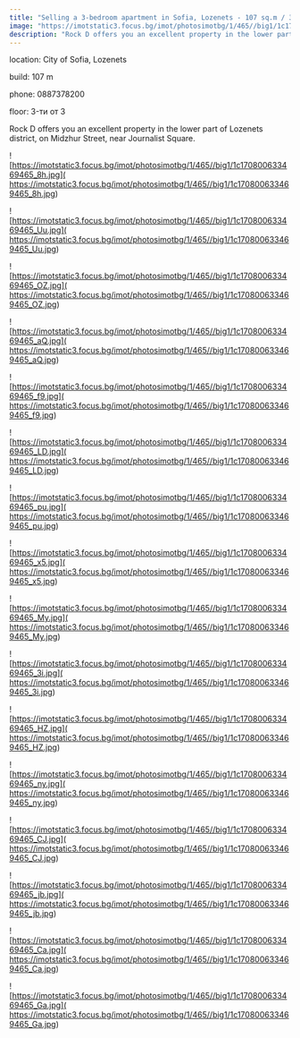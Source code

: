 ```yaml
---
title: "Selling a 3-bedroom apartment in Sofia, Lozenets - 107 sq.m / 385,000 EUR :: imot.bg Ad"
image: "https://imotstatic3.focus.bg/imot/photosimotbg/1/465//big1/1c170800633469465_1g.jpg"
description: "Rock D offers you an excellent property in the lower part of Lozenets district, on Midzhur Street, near Journalist Square."
---
```


location: City of Sofia, Lozenets

build: 107 m

phone: 0887378200

floor: 3-ти от 3

Rock D offers you an excellent property in the lower part of Lozenets district, on Midzhur Street, near Journalist Square.


![https://imotstatic3.focus.bg/imot/photosimotbg/1/465//big1/1c170800633469465_8h.jpg]( https://imotstatic3.focus.bg/imot/photosimotbg/1/465//big1/1c170800633469465_8h.jpg)


![https://imotstatic3.focus.bg/imot/photosimotbg/1/465//big1/1c170800633469465_Uu.jpg]( https://imotstatic3.focus.bg/imot/photosimotbg/1/465//big1/1c170800633469465_Uu.jpg)


![https://imotstatic3.focus.bg/imot/photosimotbg/1/465//big1/1c170800633469465_OZ.jpg]( https://imotstatic3.focus.bg/imot/photosimotbg/1/465//big1/1c170800633469465_OZ.jpg)


![https://imotstatic3.focus.bg/imot/photosimotbg/1/465//big1/1c170800633469465_aQ.jpg]( https://imotstatic3.focus.bg/imot/photosimotbg/1/465//big1/1c170800633469465_aQ.jpg)


![https://imotstatic3.focus.bg/imot/photosimotbg/1/465//big1/1c170800633469465_f9.jpg]( https://imotstatic3.focus.bg/imot/photosimotbg/1/465//big1/1c170800633469465_f9.jpg)


![https://imotstatic3.focus.bg/imot/photosimotbg/1/465//big1/1c170800633469465_LD.jpg]( https://imotstatic3.focus.bg/imot/photosimotbg/1/465//big1/1c170800633469465_LD.jpg)


![https://imotstatic3.focus.bg/imot/photosimotbg/1/465//big1/1c170800633469465_pu.jpg]( https://imotstatic3.focus.bg/imot/photosimotbg/1/465//big1/1c170800633469465_pu.jpg)


![https://imotstatic3.focus.bg/imot/photosimotbg/1/465//big1/1c170800633469465_x5.jpg]( https://imotstatic3.focus.bg/imot/photosimotbg/1/465//big1/1c170800633469465_x5.jpg)


![https://imotstatic3.focus.bg/imot/photosimotbg/1/465//big1/1c170800633469465_My.jpg]( https://imotstatic3.focus.bg/imot/photosimotbg/1/465//big1/1c170800633469465_My.jpg)


![https://imotstatic3.focus.bg/imot/photosimotbg/1/465//big1/1c170800633469465_3i.jpg]( https://imotstatic3.focus.bg/imot/photosimotbg/1/465//big1/1c170800633469465_3i.jpg)


![https://imotstatic3.focus.bg/imot/photosimotbg/1/465//big1/1c170800633469465_HZ.jpg]( https://imotstatic3.focus.bg/imot/photosimotbg/1/465//big1/1c170800633469465_HZ.jpg)


![https://imotstatic3.focus.bg/imot/photosimotbg/1/465//big1/1c170800633469465_ny.jpg]( https://imotstatic3.focus.bg/imot/photosimotbg/1/465//big1/1c170800633469465_ny.jpg)


![https://imotstatic3.focus.bg/imot/photosimotbg/1/465//big1/1c170800633469465_CJ.jpg]( https://imotstatic3.focus.bg/imot/photosimotbg/1/465//big1/1c170800633469465_CJ.jpg)


![https://imotstatic3.focus.bg/imot/photosimotbg/1/465//big1/1c170800633469465_jb.jpg]( https://imotstatic3.focus.bg/imot/photosimotbg/1/465//big1/1c170800633469465_jb.jpg)


![https://imotstatic3.focus.bg/imot/photosimotbg/1/465//big1/1c170800633469465_Ca.jpg]( https://imotstatic3.focus.bg/imot/photosimotbg/1/465//big1/1c170800633469465_Ca.jpg)


![https://imotstatic3.focus.bg/imot/photosimotbg/1/465//big1/1c170800633469465_Ga.jpg]( https://imotstatic3.focus.bg/imot/photosimotbg/1/465//big1/1c170800633469465_Ga.jpg)


